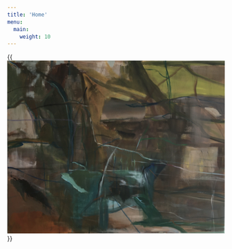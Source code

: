 ```yaml
---
title: 'Home'
menu:
  main:
    weight: 10
---
```


{{<img src="composition.jpg" alt="Komposition af Lisbeth Aggerbeck">}}
